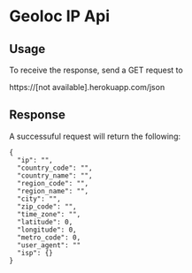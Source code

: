 # Geoloc IP Api
## Usage
To receive the response, send a GET request to

https://[not available].herokuapp.com/json 
## Response

A successuful request will return the following:
```
{
  "ip": "",
  "country_code": "",
  "country_name": "",
  "region_code": "",
  "region_name": "",
  "city": "",
  "zip_code": "",
  "time_zone": "",
  "latitude": 0,
  "longitude": 0,
  "metro_code": 0,
  "user_agent": ""
  "isp": {}
}
```